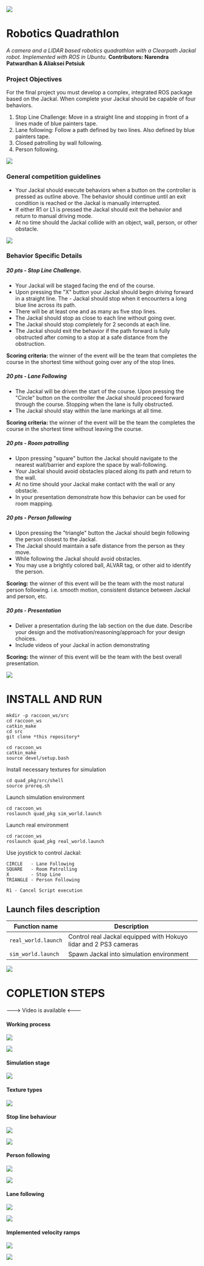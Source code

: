 ![](images/land.jpg)

# Robotics Quadrathlon
*A camera and a LIDAR based robotics quadrathlon with a Clearpath Jackal robot. Implemented with ROS in Ubuntu.*
**Contributors: Narendra Patwardhan & Aliaksei Petsiuk**

### Project Objectives

For the final project you must develop a complex, integrated ROS package based on the Jackal. When complete your Jackal should be capable of four behaviors. 

1. Stop Line Challenge: Move in a straight line and stopping in front of a lines made of blue painters tape.
2. Lane following: Follow a path defined by two lines. Also defined by blue painters tape. 
3. Closed patrolling by wall following.
4. Person following.

![](images/line.jpg)

### General competition guidelines

- Your Jackal should execute behaviors when a button on the controller is pressed as outline above. The behavior should continue until an exit condition is reached or the Jackal is manually interrupted.
- If either R1 or L1 is pressed the Jackal should exit the behavior and return to manual driving mode.
- At no time should the Jackal collide with an object, wall, person, or other obstacle.

![](images/control.jpg)

### Behavior Specific Details

##### 20 pts - Stop Line Challenge.

- Your Jackal will be staged facing the end of the course.
- Upon pressing the "X" button your Jackal should begin driving forward in a straight line. The - Jackal should stop when it encounters a long blue line across its path.
- There will be at least one and as many as five stop lines.
- The Jackal should stop as close to each line without going over.
- The Jackal should stop completely for 2 seconds at each line.
- The Jackal should exit the behavior if the path forward is fully obstructed after coming to a stop at a safe distance from the obstruction.

**Scoring criteria:** the winner of the event will be the team that completes the course in the shortest time without going over any of the stop lines.

##### 20 pts - Lane Following

- The Jackal will be driven the start of the course. Upon pressing the "Circle" button on the controller the Jackal should proceed forward through the course. Stopping when the lane is fully obstructed.
- The Jackal should stay within the lane markings at all time.

**Scoring criteria:** the winner of the event will be the team the completes the course in the shortest time without leaving the course.

##### 20 pts - Room patrolling

- Upon pressing "square" button the Jackal should navigate to the nearest wall/barrier and explore the space by wall-following.
- Your Jackal should avoid obstacles placed along its path and return to the wall.
- At no time should your Jackal make contact with the wall or any obstacle.
- In your presentation demonstrate how this behavior can be used for room mapping.

##### 20 pts - Person following

- Upon pressing the "triangle" button the Jackal should begin following the person closest to the Jackal.
- The Jackal should maintain a safe distance from the person as they move.
- While following the Jackal should avoid obstacles.
- You may use a brightly colored ball, ALVAR tag, or other aid to identify the person.

**Scoring:** the winner of this event will be the team with the most natural person following. i.e. smooth motion, consistent distance between Jackal and person, etc.

##### 20 pts - Presentation

- Deliver a presentation during the lab section on the due date. Describe your design and the motivation/reasoning/approach for your design choices.
- Include videos of your Jackal in action demonstrating

**Scoring:** the winner of this event will be the team with the best overall presentation.

![](images/line.jpg)

# INSTALL AND RUN

```
mkdir -p raccoon_ws/src
cd raccoon_ws
catkin_make
cd src
git clone *this repository*

cd raccoon_ws
catkin_make
source devel/setup.bash
```
Install necessary textures for simulation
```
cd quad_pkg/src/shell
source prereq.sh
```
Launch simulation environment
```
cd raccoon_ws
roslaunch quad_pkg sim_world.launch
```
Launch real environment
```
cd raccoon_ws
roslaunch quad_pkg real_world.launch
```

Use joystick to control Jackal:

```
CIRCLE   - Lane Following
SQUARE   - Room Patrolling
X        - Stop Line
TRIANGLE - Person Following

R1 - Cancel Script execution
```


## Launch files description

| Function name | Description                    |
| ------------- | ------------------------------ |
| `real_world.launch`      | Control real Jackal equipped with Hokuyo lidar and 2 PS3 cameras      |
| `sim_world.launch`   | Spawn Jackal into simulation environment  |


![](images/line.jpg)

# COPLETION STEPS

---> Video is available <---

#### Working process

![](images/process_1.jpg)

![](images/graph.png)

#### Simulation stage

![](images/sim_world.png)

#### Texture types

![](images/texture.jpg)

#### Stop line behaviour

![](images/stop.jpg)

![](images/stop_2.jpg)

#### Person following

![](images/person.jpg)

![](images/person_2.jpg)

#### Lane following

![](images/lane.jpg)

![](images/jackal_1.jpg)

#### Implemented velocity ramps

![](images/ramps.jpg)

![](images/line.jpg)

